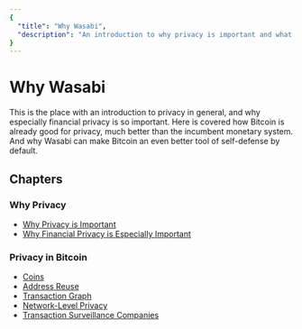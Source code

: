 ```yaml
---
{
  "title": "Why Wasabi",
  "description": "An introduction to why privacy is important and what problems Wasabi solves. This is the Wasabi documentation, an archive of knowledge about the open-source, non-custodial and privacy-focused Bitcoin wallet for desktop."
}
---
```


# Why Wasabi

This is the place with an introduction to privacy in general, and why especially financial privacy is so important.
Here is covered how Bitcoin is already good for privacy, much better than the incumbent monetary system.
And why Wasabi can make Bitcoin an even better tool of self-defense by default.

## Chapters

### Why Privacy

- [Why Privacy is Important](/why-wasabi/WhyPrivacyImportant.md)
- [Why Financial Privacy is Especially Important](/why-wasabi/WhyFinancialPrivacy.md)

### Privacy in Bitcoin

- [Coins](/why-wasabi/Coins.md)
- [Address Reuse](/why-wasabi/AddressReuse.md)
- [Transaction Graph](/why-wasabi/TransactionGraph.md)
- [Network-Level Privacy](/why-wasabi/NetworkLevelPrivacy.md)
- [Transaction Surveillance Companies](/why-wasabi/TransactionSurveillanceCompanies.md)
